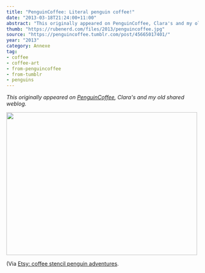 ```yaml
---
title: "PenguinCoffee: Literal penguin coffee!"
date: "2013-03-18T21:24:00+11:00"
abstract: "This originally appeared on PenguinCoffee, Clara's and my old shared weblog."
thumb: "https://rubenerd.com/files/2013/penguincoffee.jpg"
source: "https://penguincoffee.tumblr.com/post/45665017401/"
year: "2013"
category: Annexe
tag:
- coffee
- coffee-art
- from-penguincoffee
- from-tumblr
- penguins
---
```

*This originally appeared on [PenguinCoffee](https://rubenerd.com/tag/from-penguincoffee/), Clara's and my old shared weblog.*

<img src="https://rubenerd.com/files/museum/penguincoffee-45665017401@1x.jpg" alt="" style="width:500px; height:375px;" srcset="https://rubenerd.com/files/museum/penguincoffee-45665017401@1x.jpg 1x, https://rubenerd.com/files/museum/penguincoffee-45665017401@2x.jpg 2x" />

(Via <a href="https://www.etsy.com/listing/76879140/coffee-stencil-penguin-adventures">Etsy: coffee stencil penguin adventures</a>.

